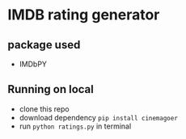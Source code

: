 # IMDB rating generator

## package used
* IMDbPY

## Running on local

* clone this repo
* download dependency `pip install cinemagoer`
* run `python ratings.py` in terminal
